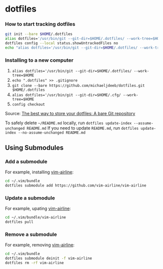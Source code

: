# dotfiles

### How to start tracking dotfiles
```bash
git init --bare $HOME/.dotfiles
alias dotfiles='/usr/bin/git --git-dir=$HOME/.dotfiles/ --work-tree=$HOME'
dotfiles config --local status.showUntrackedFiles no
echo "alias dotfiles='/usr/bin/git --git-dir=$HOME/.dotfiles/ --work-tree=$HOME'" >> $HOME/.bashrc
```

### Installing to a new computer
1. `alias dotfiles='/usr/bin/git --git-dir=$HOME/.dotfiles/ --work-tree=$HOME`
2. `echo ".dotfiles" >> .gitignore`
3. `git clone --bare https://github.com/michaeljdeeb/dotfiles.git $HOME/.dotfiles`
4. `alias dotfiles='/usr/bin/git --git-dir=$HOME/.cfg/ --work-tree=$HOME`
5. `config checkout`

Source: [The best way to store your dotfiles: A bare Git repository](https://developer.atlassian.com/blog/2016/02/best-way-to-store-dotfiles-git-bare-repo/)

To safely delete `~/README.md` locally, run `dotfiles update-index --assume-unchanged README.md`
If you need to update `README.md`, run `dotfiles update-index --no-assume-unchanged README.md`

## Using Submodules

### Add a submodule
For example, installing [vim-airline](https://github.com/vim-airline/vim-airline):
```bash
cd ~/.vim/bundle
dotfiles submodule add https://github.com/vim-airline/vim-airline
```

### Update a submodule
For example, upating [vim-airline](https://github.com/vim-airline/vim-airline):
```bash
cd ~/.vim/bundle/vim-airline
dotfiles pull
```

### Remove a submodule
For example, removing [vim-airline](https://github.com/vim-airline/vim-airline):
```bash
cd ~/.vim/bundle
dotfiles submodule deinit -f vim-airline
dotfiles rm -rf vim-airline
```
